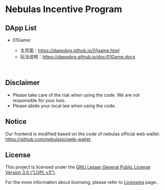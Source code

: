 # Nebulas Incentive Program

## DApp List

* 01Game: 

  * 主页面：<https://dappdog.github.io/01game.html>
  * 玩法说明：<https://dappdog.github.io/doc/01Game.docx>

  ​

## Disclaimer

- Please take care of the risk when using the code. We are not responsible for your loss.
- Please abide your local law when using the code.

## Notice

Our frontend is modified based on the code of nebulas official web wallet: <https://github.com/nebulasio/web-wallet>.

## License

This project is licensed under the [GNU Lesser General Public License Version 3.0 (“LGPL v3”)](https://www.gnu.org/licenses/lgpl-3.0.en.html).

For the more information about licensing, please refer to [Licensing](https://github.com/nebulasio/wiki/blob/master/licensing.md) page..

